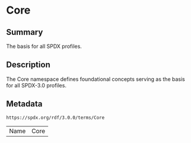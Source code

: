 <!-- Automatically generated by spec-parser v2.3.0 on 2024-07-29T18:25:30.305944+00:00 -->
<!-- SPDX-License-Identifier: Community-Spec-1.0 -->

# Core

## Summary

The basis for all SPDX profiles.


## Description

The Core namespace defines foundational concepts serving as the basis for all
SPDX-3.0 profiles.


## Metadata

`https://spdx.org/rdf/3.0.0/terms/Core`


| | |
|---|---|
| Name | Core |





